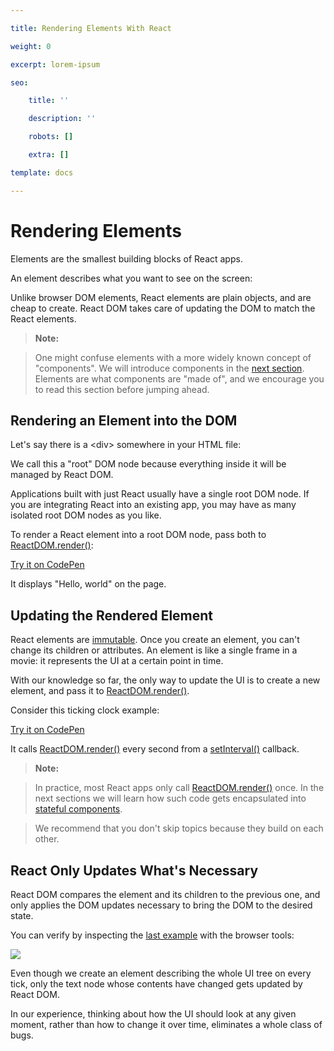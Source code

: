 ```yaml
---

title: Rendering Elements With React

weight: 0

excerpt: lorem-ipsum

seo:

    title: ''

    description: ''

    robots: []

    extra: []

template: docs

---
```




# Rendering Elements&#xA;&#xA;



Elements are the smallest building blocks of React apps.



An element describes what you want to see on the screen:



Unlike browser DOM elements, React elements are plain objects, and are cheap to create. React DOM takes care of updating the DOM to match the React elements.



> **Note:**

>

> One might confuse elements with a more widely known concept of "components". We will introduce components in the [next section](https://reactjs.org/docs/components-and-props.html). Elements are what components are "made of", and we encourage you to read this section before jumping ahead.



## Rendering an Element into the DOM



Let's say there is a \<div> somewhere in your HTML file:



We call this a "root" DOM node because everything inside it will be managed by React DOM.



Applications built with just React usually have a single root DOM node. If you are integrating React into an existing app, you may have as many isolated root DOM nodes as you like.



To render a React element into a root DOM node, pass both to [ReactDOM.render()](https://reactjs.org/docs/react-dom.html#render):



[Try it on CodePen](https://reactjs.org/redirect-to-codepen/rendering-elements/render-an-element)



It displays "Hello, world" on the page.



## Updating the Rendered Element



React elements are [immutable](https://en.wikipedia.org/wiki/Immutable_object). Once you create an element, you can't change its children or attributes. An element is like a single frame in a movie: it represents the UI at a certain point in time.



With our knowledge so far, the only way to update the UI is to create a new element, and pass it to [ReactDOM.render()](https://reactjs.org/docs/react-dom.html#render).



Consider this ticking clock example:



[Try it on CodePen](https://reactjs.org/redirect-to-codepen/rendering-elements/update-rendered-element)



It calls [ReactDOM.render()](https://reactjs.org/docs/react-dom.html#render) every second from a [setInterval()](https://developer.mozilla.org/en-US/docs/Web/API/WindowTimers/setInterval) callback.



> **Note:**

>

> In practice, most React apps only call [ReactDOM.render()](https://reactjs.org/docs/react-dom.html#render) once. In the next sections we will learn how such code gets encapsulated into [stateful components](https://reactjs.org/docs/state-and-lifecycle.html).

>

> We recommend that you don't skip topics because they build on each other.



## React Only Updates What's Necessary



React DOM compares the element and its children to the previous one, and only applies the DOM updates necessary to bring the DOM to the desired state.



You can verify by inspecting the [last example](https://reactjs.org/redirect-to-codepen/rendering-elements/update-rendered-element) with the browser tools:



![](https://reactjs.org/c158617ed7cc0eac8f58330e49e48224/granular-dom-updates.gif)



Even though we create an element describing the whole UI tree on every tick, only the text node whose contents have changed gets updated by React DOM.



In our experience, thinking about how the UI should look at any given moment, rather than how to change it over time, eliminates a whole class of bugs.

